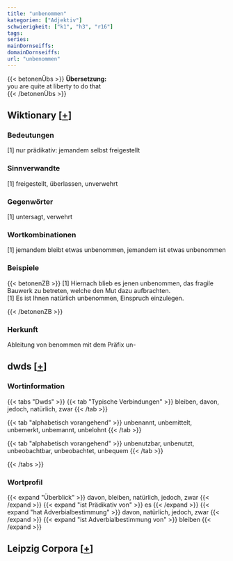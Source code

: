 ```yaml
---
title: "unbenommen"
kategorien: ["Adjektiv"]
schwierigkeit: ["k1", "h3", "r16"]
tags:
series:
mainDornseiffs:
domainDornseiffs:
url: "unbenommen"
---
```


{{< betonenÜbs >}}
**Übersetzung:**  
you are quite at liberty to do that  
{{< /betonenÜbs >}}

## Wiktionary [[+](https://de.wiktionary.org/wiki/unbenommen)]

### Bedeutungen
[1] nur prädikativ: jemandem selbst freigestellt  

### Sinnverwandte
[1] freigestellt, überlassen, unverwehrt  

### Gegenwörter
[1] untersagt, verwehrt  

### Wortkombinationen
[1] jemandem bleibt etwas unbenommen, jemandem ist etwas unbenommen  

### Beispiele
{{< betonenZB >}}
[1] Hiernach blieb es jenen unbenommen, das fragile Bauwerk zu betreten, welche den Mut dazu aufbrachten.  
[1] Es ist Ihnen natürlich unbenommen, Einspruch einzulegen.  

{{< /betonenZB >}}
### Herkunft
Ableitung von benommen mit dem Präfix un-  



## dwds [[+](https://www.dwds.de/wb/unbenommen)]

### Wortinformation
{{< tabs "Dwds" >}}
{{< tab "Typische Verbindungen" >}}
bleiben, davon, jedoch, natürlich, zwar
{{< /tab >}}

{{< tab "alphabetisch vorangehend" >}}
unbenannt, unbemittelt, unbemerkt, unbemannt, unbelohnt
{{< /tab >}}

{{< tab "alphabetisch vorangehend" >}}
unbenutzbar, unbenutzt, unbeobachtbar, unbeobachtet, unbequem
{{< /tab >}}

{{< /tabs >}}

### Wortprofil
{{< expand "Überblick" >}} davon, bleiben, natürlich, jedoch, zwar {{< /expand >}}
{{< expand "ist Prädikativ von" >}} es {{< /expand >}}
{{< expand "hat Adverbialbestimmung" >}} davon, natürlich, jedoch, zwar {{< /expand >}}
{{< expand "ist Adverbialbestimmung von" >}} bleiben {{< /expand >}}

## Leipzig Corpora [[+](https://corpora.uni-leipzig.de/en/res?word=unbenommen&corpusId=deu_newscrawl-public_2018)]

